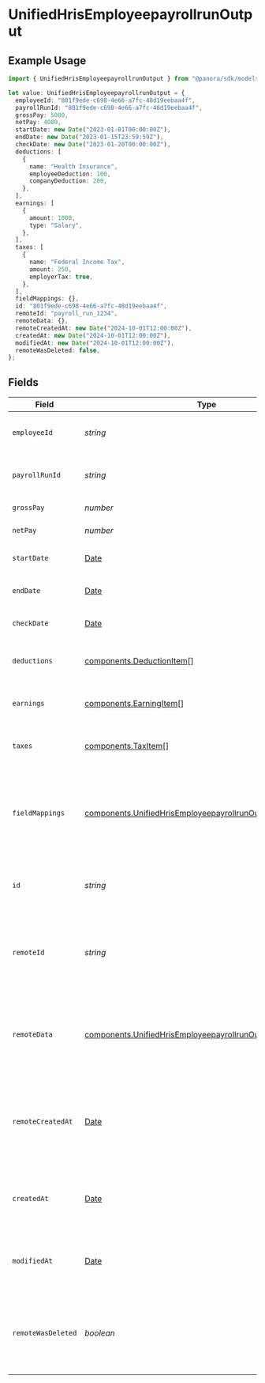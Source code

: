 # UnifiedHrisEmployeepayrollrunOutput

## Example Usage

```typescript
import { UnifiedHrisEmployeepayrollrunOutput } from "@panora/sdk/models/components";

let value: UnifiedHrisEmployeepayrollrunOutput = {
  employeeId: "801f9ede-c698-4e66-a7fc-48d19eebaa4f",
  payrollRunId: "801f9ede-c698-4e66-a7fc-48d19eebaa4f",
  grossPay: 5000,
  netPay: 4000,
  startDate: new Date("2023-01-01T00:00:00Z"),
  endDate: new Date("2023-01-15T23:59:59Z"),
  checkDate: new Date("2023-01-20T00:00:00Z"),
  deductions: [
    {
      name: "Health Insurance",
      employeeDeduction: 100,
      companyDeduction: 200,
    },
  ],
  earnings: [
    {
      amount: 1000,
      type: "Salary",
    },
  ],
  taxes: [
    {
      name: "Federal Income Tax",
      amount: 250,
      employerTax: true,
    },
  ],
  fieldMappings: {},
  id: "801f9ede-c698-4e66-a7fc-48d19eebaa4f",
  remoteId: "payroll_run_1234",
  remoteData: {},
  remoteCreatedAt: new Date("2024-10-01T12:00:00Z"),
  createdAt: new Date("2024-10-01T12:00:00Z"),
  modifiedAt: new Date("2024-10-01T12:00:00Z"),
  remoteWasDeleted: false,
};
```

## Fields

| Field                                                                                                                                      | Type                                                                                                                                       | Required                                                                                                                                   | Description                                                                                                                                | Example                                                                                                                                    |
| ------------------------------------------------------------------------------------------------------------------------------------------ | ------------------------------------------------------------------------------------------------------------------------------------------ | ------------------------------------------------------------------------------------------------------------------------------------------ | ------------------------------------------------------------------------------------------------------------------------------------------ | ------------------------------------------------------------------------------------------------------------------------------------------ |
| `employeeId`                                                                                                                               | *string*                                                                                                                                   | :heavy_minus_sign:                                                                                                                         | The UUID of the associated employee                                                                                                        | 801f9ede-c698-4e66-a7fc-48d19eebaa4f                                                                                                       |
| `payrollRunId`                                                                                                                             | *string*                                                                                                                                   | :heavy_minus_sign:                                                                                                                         | The UUID of the associated payroll run                                                                                                     | 801f9ede-c698-4e66-a7fc-48d19eebaa4f                                                                                                       |
| `grossPay`                                                                                                                                 | *number*                                                                                                                                   | :heavy_minus_sign:                                                                                                                         | The gross pay amount                                                                                                                       | 5000                                                                                                                                       |
| `netPay`                                                                                                                                   | *number*                                                                                                                                   | :heavy_minus_sign:                                                                                                                         | The net pay amount                                                                                                                         | 4000                                                                                                                                       |
| `startDate`                                                                                                                                | [Date](https://developer.mozilla.org/en-US/docs/Web/JavaScript/Reference/Global_Objects/Date)                                              | :heavy_minus_sign:                                                                                                                         | The start date of the pay period                                                                                                           | 2023-01-01T00:00:00Z                                                                                                                       |
| `endDate`                                                                                                                                  | [Date](https://developer.mozilla.org/en-US/docs/Web/JavaScript/Reference/Global_Objects/Date)                                              | :heavy_minus_sign:                                                                                                                         | The end date of the pay period                                                                                                             | 2023-01-15T23:59:59Z                                                                                                                       |
| `checkDate`                                                                                                                                | [Date](https://developer.mozilla.org/en-US/docs/Web/JavaScript/Reference/Global_Objects/Date)                                              | :heavy_minus_sign:                                                                                                                         | The date the check was issued                                                                                                              | 2023-01-20T00:00:00Z                                                                                                                       |
| `deductions`                                                                                                                               | [components.DeductionItem](../../models/components/deductionitem.md)[]                                                                     | :heavy_minus_sign:                                                                                                                         | The list of deductions for this payroll run                                                                                                |                                                                                                                                            |
| `earnings`                                                                                                                                 | [components.EarningItem](../../models/components/earningitem.md)[]                                                                         | :heavy_minus_sign:                                                                                                                         | The list of earnings for this payroll run                                                                                                  |                                                                                                                                            |
| `taxes`                                                                                                                                    | [components.TaxItem](../../models/components/taxitem.md)[]                                                                                 | :heavy_minus_sign:                                                                                                                         | The list of taxes for this payroll run                                                                                                     |                                                                                                                                            |
| `fieldMappings`                                                                                                                            | [components.UnifiedHrisEmployeepayrollrunOutputFieldMappings](../../models/components/unifiedhrisemployeepayrollrunoutputfieldmappings.md) | :heavy_minus_sign:                                                                                                                         | The custom field mappings of the object between the remote 3rd party & Panora                                                              | {<br/>"custom_field_1": "value1",<br/>"custom_field_2": "value2"<br/>}                                                                     |
| `id`                                                                                                                                       | *string*                                                                                                                                   | :heavy_minus_sign:                                                                                                                         | The UUID of the employee payroll run record                                                                                                | 801f9ede-c698-4e66-a7fc-48d19eebaa4f                                                                                                       |
| `remoteId`                                                                                                                                 | *string*                                                                                                                                   | :heavy_minus_sign:                                                                                                                         | The remote ID of the employee payroll run in the context of the 3rd Party                                                                  | payroll_run_1234                                                                                                                           |
| `remoteData`                                                                                                                               | [components.UnifiedHrisEmployeepayrollrunOutputRemoteData](../../models/components/unifiedhrisemployeepayrollrunoutputremotedata.md)       | :heavy_minus_sign:                                                                                                                         | The remote data of the employee payroll run in the context of the 3rd Party                                                                | {<br/>"raw_data": {<br/>"additional_field": "some value"<br/>}<br/>}                                                                       |
| `remoteCreatedAt`                                                                                                                          | [Date](https://developer.mozilla.org/en-US/docs/Web/JavaScript/Reference/Global_Objects/Date)                                              | :heavy_minus_sign:                                                                                                                         | The date when the employee payroll run was created in the 3rd party system                                                                 | 2024-10-01T12:00:00Z                                                                                                                       |
| `createdAt`                                                                                                                                | [Date](https://developer.mozilla.org/en-US/docs/Web/JavaScript/Reference/Global_Objects/Date)                                              | :heavy_minus_sign:                                                                                                                         | The created date of the employee payroll run record                                                                                        | 2024-10-01T12:00:00Z                                                                                                                       |
| `modifiedAt`                                                                                                                               | [Date](https://developer.mozilla.org/en-US/docs/Web/JavaScript/Reference/Global_Objects/Date)                                              | :heavy_minus_sign:                                                                                                                         | The last modified date of the employee payroll run record                                                                                  | 2024-10-01T12:00:00Z                                                                                                                       |
| `remoteWasDeleted`                                                                                                                         | *boolean*                                                                                                                                  | :heavy_minus_sign:                                                                                                                         | Indicates if the employee payroll run was deleted in the remote system                                                                     | false                                                                                                                                      |
